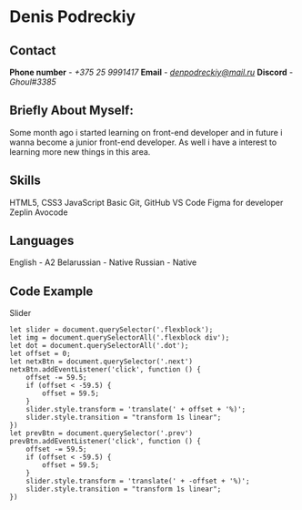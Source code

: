 # Denis Podreckiy
## Contact
**Phone number** - *+375 25 9991417*
**Email** - *denpodreckiy@mail.ru*
**Discord** - *Ghoul#3385*
## Briefly About Myself:
Some month ago i started learning on front-end developer and in future
i wanna become a junior front-end developer.
As well i have a interest to learning more new things in this area.
## Skills
HTML5, CSS3
JavaScript Basic
Git, GitHub
VS Code
Figma for developer
Zeplin
Avocode
## Languages
English - A2
Belarussian - Native
Russian - Native
## Code Example
Slider
```
let slider = document.querySelector('.flexblock');
let img = document.querySelectorAll('.flexblock div');
let dot = document.querySelectorAll('.dot');
let offset = 0;
let netxBtn = document.querySelector('.next')
netxBtn.addEventListener('click', function () {
    offset -= 59.5;
    if (offset < -59.5) {
        offset = 59.5;
    }
    slider.style.transform = 'translate(' + offset + '%)';
    slider.style.transition = "transform 1s linear";
})
let prevBtn = document.querySelector('.prev')
prevBtn.addEventListener('click', function () {
    offset -= 59.5;
    if (offset < -59.5) {
        offset = 59.5;
    }
    slider.style.transform = 'translate(' + -offset + '%)';
    slider.style.transition = "transform 1s linear";
})
```
